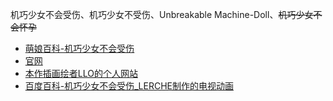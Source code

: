 机巧少女不会受伤、机巧少女不受伤、Unbreakable Machine-Doll、~~机巧少女不会怀孕~~
- [萌娘百科-机巧少女不会受伤](https://zh.moegirl.org.cn/%E6%9C%BA%E5%B7%A7%E5%B0%91%E5%A5%B3%E4%B8%8D%E4%BC%9A%E5%8F%97%E4%BC%A4)
- [官网](http://www.machine-doll.com)
- [本作插画绘者LLO的个人网站](http://bwg.style.coocan.jp/blog/)
- [百度百科-机巧少女不会受伤_LERCHE制作的电视动画](https://baike.baidu.com/item/%E6%9C%BA%E5%B7%A7%E5%B0%91%E5%A5%B3%E4%B8%8D%E4%BC%9A%E5%8F%97%E4%BC%A4/6975996)
